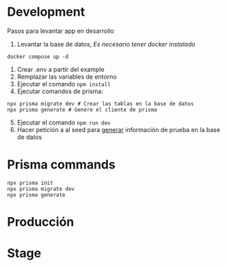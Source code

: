 # Development
Pasos para levantar app en desarrollo

1. Levantar la base de datos, *Es necesario tener docker instalado*
```shell
docker compose up -d
```
1. Crear .env a partir del example
2. Remplazar las variables de entorno
3. Ejecutar el comando ```npm install```
4. Ejecutar comandos de prisma:
```shell
npx prisma migrate dev # Crear las tablas en la base de datos
npx prisma generate # Genere el cliente de prisma
```
5. Ejecutar el comando ```npm run dev```
6. Hacer petición a al seed para [generar](http://localhost:3000/api/seed) información de prueba en la base de datos

# Prisma commands
```shell
npx prisma init
npx prisma migrate dev
npx prisma generate
```

# Producción

# Stage